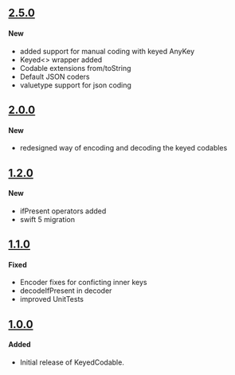 ## [2.5.0](https://github.com/dgrzeszczak/KeyedCodable/releases/tag/2.5.0)

#### New
- added support for manual coding with keyed AnyKey 
- Keyed<> wrapper added 
- Codable extensions from/toString
- Default JSON coders
- valuetype support for json coding

## [2.0.0](https://github.com/dgrzeszczak/KeyedCodable/releases/tag/2.0.0)

#### New
- redesigned way of encoding and decoding the keyed codables


## [1.2.0](https://github.com/dgrzeszczak/KeyedCodable/releases/tag/1.2.0)

#### New
- ifPresent operators added
- swift 5 migration

## [1.1.0](https://github.com/dgrzeszczak/KeyedCodable/releases/tag/v1.1.0)

#### Fixed
- Encoder fixes for conficting inner keys
- decodeIfPresent in decoder
- improved UnitTests

## [1.0.0](https://github.com/dgrzeszczak/KeyedCodable/releases/tag/v1.0.0)

#### Added
- Initial release of KeyedCodable.
